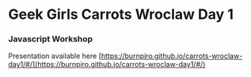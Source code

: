 # Geek Girls Carrots Wroclaw Day 1

### Javascript Workshop

Presentation available here [https://burnpiro.github.io/carrots-wroclaw-day1/#/](https://burnpiro.github.io/carrots-wroclaw-day1/#/)